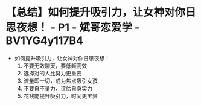# 【总结】如何提升吸引力，让女神对你日思夜想！ - P1 - 斌哥恋爱学 - BV1YG4y117B4

-   如何提升吸引力，让女神对你日思夜想！
    1.  不要无效聊天，要低频高效
    2.  选择对的人比努力更重要
    3.  流量即一切，成为焦点吸引女孩
    4.  不要自不量力，评估自身实力
    5.  花钱能提升吸引力，时间更宝贵